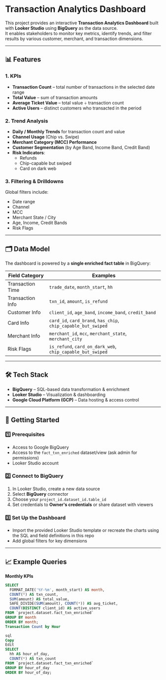 # Transaction Analytics Dashboard

This project provides an interactive **Transaction Analytics Dashboard** built with **Looker Studio** using **BigQuery** as the data source.  
It enables stakeholders to monitor key metrics, identify trends, and filter results by various customer, merchant, and transaction dimensions.

---

## 📊 Features

### **1. KPIs**
- **Transaction Count** – total number of transactions in the selected date range
- **Total Value** – sum of transaction amounts
- **Average Ticket Value** – total value ÷ transaction count
- **Active Users** – distinct customers who transacted in the period

### **2. Trend Analysis**
- **Daily / Monthly Trends** for transaction count and value
- **Channel Usage** (Chip vs. Swipe)
- **Merchant Category (MCC) Performance**
- **Customer Segmentation** (by Age Band, Income Band, Credit Band)
- **Risk Indicators**:
  - Refunds
  - Chip-capable but swiped
  - Card on dark web

### **3. Filtering & Drilldowns**
Global filters include:
- Date range
- Channel
- MCC
- Merchant State / City
- Age, Income, Credit Bands
- Risk Flags

---

## 🗂 Data Model

The dashboard is powered by a **single enriched fact table** in BigQuery:

| Field Category      | Examples |
|---------------------|----------|
| Transaction Time    | `trade_date`, `month_start`, `hh` |
| Transaction Info    | `txn_id`, `amount`, `is_refund` |
| Customer Info       | `client_id`, `age_band`, `income_band`, `credit_band` |
| Card Info           | `card_id`, `card_brand`, `has_chip`, `chip_capable_but_swiped` |
| Merchant Info       | `merchant_id`, `mcc`, `merchant_state`, `merchant_city` |
| Risk Flags          | `is_refund`, `card_on_dark_web`, `chip_capable_but_swiped` |

---

## 🛠 Tech Stack
- **BigQuery** – SQL-based data transformation & enrichment
- **Looker Studio** – Visualization & dashboarding
- **Google Cloud Platform (GCP)** – Data hosting & access control

---

## 🚀 Getting Started

### 1️⃣ Prerequisites
- Access to Google BigQuery
- Access to the `fact_txn_enriched` dataset/view (ask admin for permissions)
- Looker Studio account

### 2️⃣ Connect to BigQuery
1. In Looker Studio, create a new data source
2. Select **BigQuery** connector
3. Choose your `project_id.dataset_id.table_id`
4. Set credentials to **Owner's credentials** or share dataset with viewers

### 3️⃣ Set Up the Dashboard
- Import the provided Looker Studio template or recreate the charts using the SQL and field definitions in this repo
- Add global filters for key dimensions

---

## 📈 Example Queries

**Monthly KPIs**
```sql
SELECT
  FORMAT_DATE('%Y-%m', month_start) AS month,
  COUNT(*) AS txn_count,
  SUM(amount) AS total_value,
  SAFE_DIVIDE(SUM(amount), COUNT(*)) AS avg_ticket,
  COUNT(DISTINCT client_id) AS active_users
FROM `project.dataset.fact_txn_enriched`
GROUP BY month
ORDER BY month;
Transaction Count by Hour

sql
Copy
Edit
SELECT
  hh AS hour_of_day,
  COUNT(*) AS txn_count
FROM `project.dataset.fact_txn_enriched`
GROUP BY hour_of_day
ORDER BY hour_of_day;

